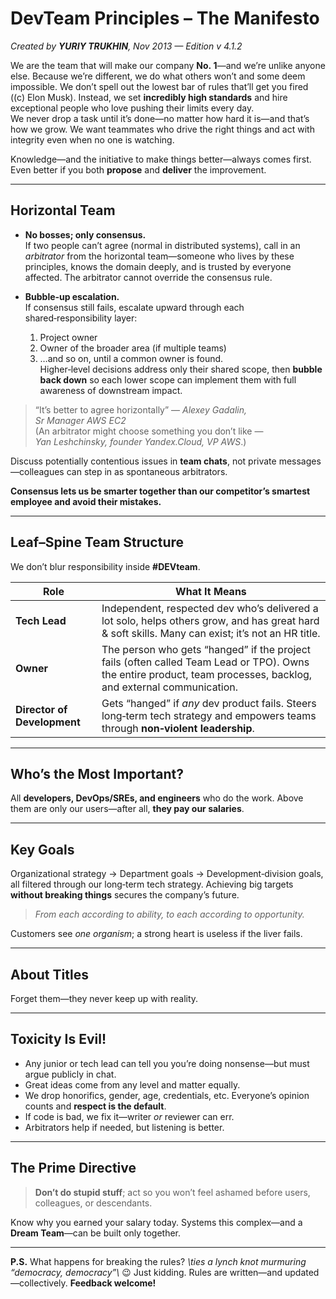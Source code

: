 # DevTeam Principles – The Manifesto  
*Created by **YURIY TRUKHIN**, Nov 2013 — Edition v 4.1.2*

> *<The previous content was removed as demotivating bureaucratic nonsense>*

We are the team that will make our company **No. 1**—and we’re unlike anyone else. Because we’re different, we do what others won’t and some deem impossible. We don’t spell out the lowest bar of rules that’ll get you fired ((c) Elon Musk). Instead, we set **incredibly high standards** and hire exceptional people who love pushing their limits every day.  
We never drop a task until it’s done—no matter how hard it is—and that’s how we grow. We want teammates who drive the right things and act with integrity even when no one is watching.

Knowledge—and the initiative to make things better—always comes first. Even better if you both **propose** and **deliver** the improvement.

---

## Horizontal Team

- **No bosses; only consensus.**  
  If two people can’t agree (normal in distributed systems), call in an *arbitrator* from the horizontal team—someone who lives by these principles, knows the domain deeply, and is trusted by everyone affected. The arbitrator cannot override the consensus rule.

- **Bubble‑up escalation.**  
  If consensus still fails, escalate upward through each shared‑responsibility layer:
    1. Project owner
    2. Owner of the broader area (if multiple teams)
    3. …and so on, until a common owner is found.  
       Higher‑level decisions address only their shared scope, then **bubble back down** so each lower scope can implement them with full awareness of downstream impact.

> “It’s better to agree horizontally” — *Alexey Gadalin, Sr Manager AWS EC2*  
> (An arbitrator might choose something you don’t like — *Yan Leshchinsky, founder Yandex.Cloud, VP AWS*.)

Discuss potentially contentious issues in **team chats**, not private messages—colleagues can step in as spontaneous arbitrators.

**Consensus lets us be smarter together than our competitor’s smartest employee and avoid their mistakes.**

---

## Leaf–Spine Team Structure

We don’t blur responsibility inside **#DEVteam**.

| Role | What It Means |
|-----|-----|
| **Tech Lead** | Independent, respected dev who’s delivered a lot solo, helps others grow, and has great hard & soft skills. Many can exist; it’s not an HR title. |
| **Owner** | The person who gets “hanged” if the project fails (often called Team Lead or TPO). Owns the entire product, team processes, backlog, and external communication. |
| **Director of Development** | Gets “hanged” if *any* dev product fails. Steers long‑term tech strategy and empowers teams through **non‑violent leadership**. |

---

## Who’s the Most Important?

All **developers, DevOps/SREs, and engineers** who do the work. Above them are only our users—after all, **they pay our salaries**.

---

## Key Goals

Organizational strategy → Department goals → Development‑division goals, all filtered through our long‑term tech strategy. Achieving big targets **without breaking things** secures the company’s future.

> *From each according to ability, to each according to opportunity.*

Customers see *one organism*; a strong heart is useless if the liver fails.

---

## About Titles

Forget them—they never keep up with reality.

---

## Toxicity Is Evil!

- Any junior or tech lead can tell you you’re doing nonsense—but must argue publicly in chat.
- Great ideas come from any level and matter equally.
- We drop honorifics, gender, age, credentials, etc. Everyone’s opinion counts and **respect is the default**.
- If code is bad, we fix it—writer *or* reviewer can err.
- Arbitrators help if needed, but listening is better.

---

## The Prime Directive

> **Don’t do stupid stuff**; act so you won’t feel ashamed before users, colleagues, or descendants.

Know why you earned your salary today. Systems this complex—and a **Dream Team**—can be built only together.

---

**P.S.** What happens for breaking the rules? *\\*ties a lynch knot murmuring “democracy, democracy”\\** 😉 Just kidding. Rules are written—and updated—collectively. **Feedback welcome!**
